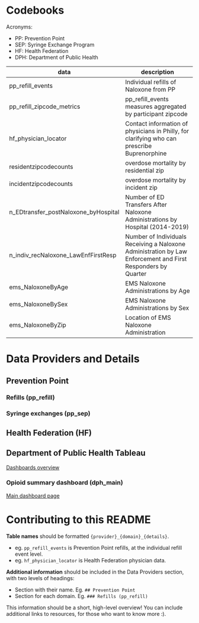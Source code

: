 Codebooks
=========

Acronyms:

* PP: Prevention Point
* SEP: Syringe Exchange Program
* HF: Health Federation
* DPH: Department of Public Health


| data | description |
| ---- | ----------- |
| pp_refill_events | Individual refills of Naloxone from PP |
| pp_refill_zipcode_metrics | pp_refill_events measures aggregated by participant zipcode |
| hf_physician_locator | Contact information of physicians in Philly, for clarifying who can prescribe Buprenorphine |
| residentzipcodecounts | overdose mortality by residential zip |
| incidentzipcodecounts | overdose mortality by incident zip |
| n_EDtransfer_postNaloxone_byHospital | Number of ED Transfers After Naloxone Administrations by Hospital (2014-2019) |
| n_indiv_recNaloxone_LawEnfFirstResp | Number of Individuals Receiving a Naloxone Administration by Law Enforcement and First Responders by Quarter |
| ems_NaloxoneByAge | EMS Naloxone Administrations by Age |
| ems_NaloxoneBySex | EMS Naloxone Administrations by Sex |
| ems_NaloxoneByZip | Location of EMS Naloxone Administration |

Data Providers and Details
==========================

## Prevention Point

### Refills (pp_refill)

### Syringe exchanges (pp_sep)

## Health Federation (HF)

## Department of Public Health Tableau

[Dashboards overview](https://public.tableau.com/profile/pdph#!/)

### Opioid summary dashboard (dph_main)

[Main dashboard page](https://public.tableau.com/profile/pdph#!/vizhome/SummaryPage_0/SummaryPage)


Contributing to this README
===========================


**Table names** should be formatted `{provider}_{domain}_{details}`.

* eg. `pp_refill_events` is Prevention Point refills, at the individual refill event level.
* eg. `hf_physician_locator` is Health Federation physician data.
 
**Additional information** should be included in the Data Providers section, with two levels of headings:

* Section with their name. Eg. `## Prevention Point`
* Section for each domain. Eg. `### Refills (pp_refill)`

This information should be a short, high-level overview! You can include additional links to resources, for those who want to know more :).

